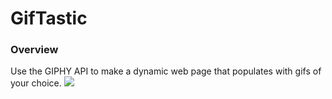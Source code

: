 # GifTastic

### Overview

Use the GIPHY API to make a dynamic web page that populates with gifs of your choice.
<img src="..images/80s-slang.gif">
